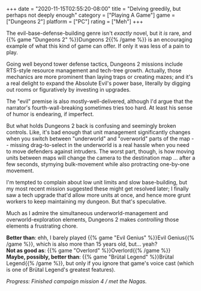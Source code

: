 +++
date = "2020-11-15T02:55:20-08:00"
title = "Delving greedily, but perhaps not deeply enough"
category = ["Playing A Game"]
game = ["Dungeons 2"]
platform = ["PC"]
rating = ["Meh"]
+++

The evil-base-defense-building genre isn't <i>exactly</i> novel, but it <i>is</i> rare, and {{% game "Dungeons 2" %}}Dungeons 2{{% /game %}} is an encouraging example of what this kind of game can offer.  If only it was less of a pain to play.

Going well beyond tower defense tactics, Dungeons 2 missions include RTS-style resource management and tech-tree growth.  Actually, those mechanics are more prominent than laying traps or creating mazes; and it's a real delight to expand the Absolute Evil's power base, literally by digging out rooms or figuratively by investing in upgrades.

The "evil" premise is also mostly-well-delivered, although I'd argue that the narrator's fourth-wall-breaking sometimes tries too hard.  At least his sense of humor is endearing, if imperfect.

But what holds Dungeons 2 back is confusing and seemingly broken controls.  Like, it's bad enough that unit management significantly changes when you switch between "underworld" and "overworld" parts of the map -- missing drag-to-select in the underworld is a real hassle when you need to move defenders against intruders.  The worst part, though, is how moving units between maps will change the camera to the destination map ... after a few seconds, stymying bulk-movement while also protracting one-by-one movement.

I'm tempted to complain about low unit limits and slow base-building, but my most recent mission suggested these might get resolved later; I finally saw a tech upgrade that'd allow more units at once, and hence more grunt workers to keep maintaining my dungeon.  But that's speculative.

Much as I admire the simultaneous underworld-management and overworld-exploration elements, Dungeons 2 makes <i>controlling</i> those elements a frustrating chore.

<b>Better than</b>: ehh, I barely played {{% game "Evil Genius" %}}Evil Genius{{% /game %}}, which is also more than 15 years old, but... yeah?  
<b>Not as good as</b>: {{% game "Overlord" %}}Overlord{{% /game %}}  
<b>Maybe, possibly, better than</b>: {{% game "Brütal Legend" %}}Brütal Legend{{% /game %}}, but only if you ignore that game's voice cast (which is one of Brütal Legend's greatest features).

<i>Progress: Finished campaign mission 4 / met the Nagas.</i>
